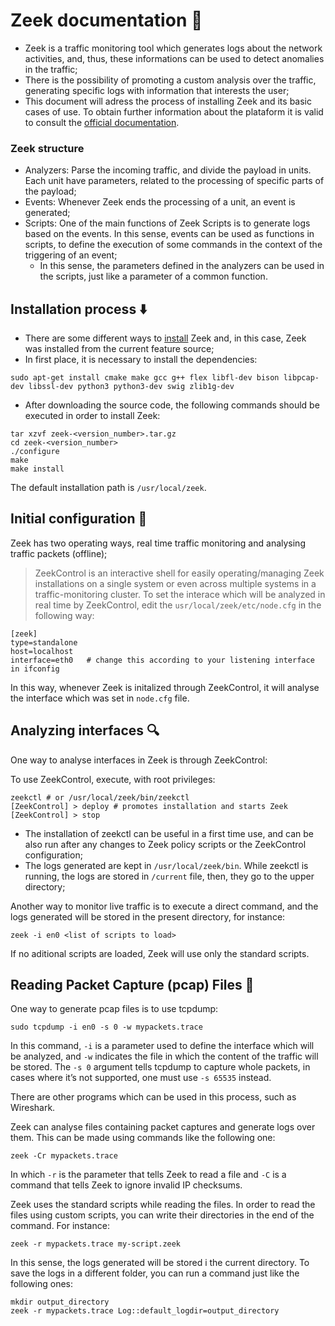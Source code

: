 # Zeek documentation 📃

- Zeek is a traffic monitoring tool which generates logs about the network activities, and, thus, these informations can be used to detect anomalies in the traffic;
- There is the possibility of promoting a custom analysis over the traffic, generating specific logs with information that interests the user;
- This document will adress the process of installing Zeek and its basic cases of use. To obtain further information about the plataform it is valid to consult the [official documentation](docs.zeek.org).

### Zeek structure 

- Analyzers: Parse the incoming traffic, and divide the payload in units. Each unit have parameters, related to the processing of specific parts of the payload;
- Events: Whenever Zeek ends the processing of a unit, an event is generated;
- Scripts: One of the main functions of Zeek Scripts is to generate logs based on the events. In this sense, events can be used as functions in scripts, to define the execution of some commands in the context of the triggering of an event;
  - In this sense, the parameters defined in the analyzers can be used in the scripts, just like a parameter of a common function.

## Installation process ⬇️

- There are some different ways to [install](https://zeek.org/get-zeek/) Zeek and, in this case, Zeek was installed from the current feature source;
- In first place, it is necessary to install the dependencies:

```
sudo apt-get install cmake make gcc g++ flex libfl-dev bison libpcap-dev libssl-dev python3 python3-dev swig zlib1g-dev
```

- After downloading the source code, the following commands should be executed in order to install Zeek:

```
tar xzvf zeek-<version_number>.tar.gz
cd zeek-<version_number>
./configure
make
make install
```

The default installation path is `/usr/local/zeek`.

## Initial configuration 🔧

Zeek has two operating ways, real time traffic monitoring and analysing traffic packets (offline);
> ZeekControl is an interactive shell for easily operating/managing Zeek installations on a single system or even across multiple systems in a traffic-monitoring cluster.
To set the interace which will be analyzed in real time by ZeekControl, edit the `usr/local/zeek/etc/node.cfg` in the following way:

```
[zeek]
type=standalone
host=localhost
interface=eth0   # change this according to your listening interface in ifconfig
```

In this way, whenever Zeek is initalized through ZeekControl, it will analyse the interface which was set in `node.cfg` file.

## Analyzing interfaces 🔍

One way to analyse interfaces in Zeek is through ZeekControl:

To use ZeekControl, execute, with root privileges:

```
zeekctl # or /usr/local/zeek/bin/zeekctl
[ZeekControl] > deploy # promotes installation and starts Zeek
[ZeekControl] > stop
```

- The installation of zeekctl can be useful in a first time use, and can be also run after any changes to Zeek policy scripts or the ZeekControl configuration;
- The logs generated are kept in `/usr/local/zeek/bin`. While zeekctl is running, the logs are stored in `/current` file, then, they go to the upper directory;

Another way to monitor live traffic is to execute a direct command, and the logs generated will be stored in the present directory, for instance:

```
zeek -i en0 <list of scripts to load>
```

If no aditional scripts are loaded, Zeek will use only the standard scripts.

## Reading Packet Capture (pcap) Files 📁

One way to generate pcap files is to use tcpdump:

```sudo tcpdump -i en0 -s 0 -w mypackets.trace```

In this command, `-i` is a parameter used to define the interface which will be analyzed, and `-w` indicates the file in which the content of the traffic will be stored. The `-s 0` argument tells tcpdump to capture whole packets, in cases where it’s not supported, one must use `-s 65535` instead.

There are other programs which can be used in this process, such as Wireshark.

Zeek can analyse files containing packet captures and generate logs over them. This can be made using commands like the following one:

```
zeek -Cr mypackets.trace
```

In which `-r` is the parameter that tells Zeek to read a file and `-C` is a command that tells Zeek to ignore invalid IP checksums. 

Zeek uses the standard scripts while reading the files. In order to read the files using custom scripts, you can write their directories in the end of the command. For instance:

```
zeek -r mypackets.trace my-script.zeek
```

In this sense, the logs generated will be stored i the current directory. To save the logs in a different folder, you can run a command just like the following ones:

```
mkdir output_directory
zeek -r mypackets.trace Log::default_logdir=output_directory
```



  
